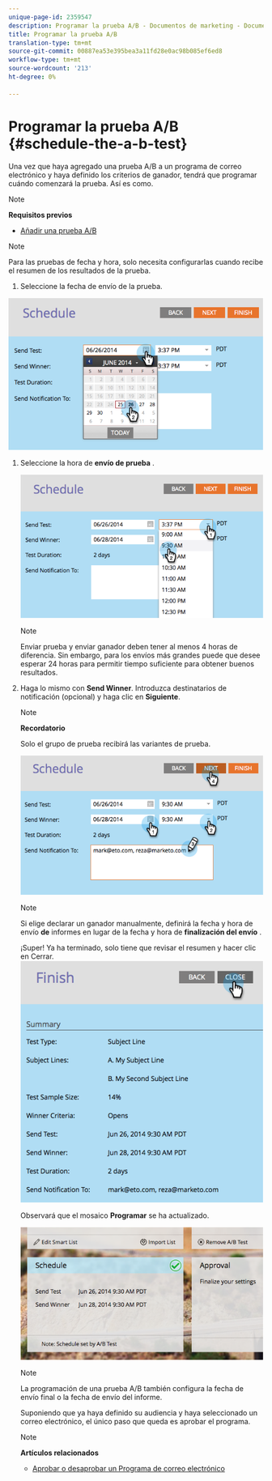 ```yaml
---
unique-page-id: 2359547
description: Programar la prueba A/B - Documentos de marketing - Documentación del producto
title: Programar la prueba A/B
translation-type: tm+mt
source-git-commit: 00887ea53e395bea3a11fd28e0ac98b085ef6ed8
workflow-type: tm+mt
source-wordcount: '213'
ht-degree: 0%

---
```



# Programar la prueba A/B {#schedule-the-a-b-test}

Una vez que haya agregado una prueba A/B a un programa de correo electrónico y haya definido los criterios de ganador, tendrá que programar cuándo comenzará la prueba. Así es como.

>[!NOTE]
>
>**Requisitos previos**
>
>* [Añadir una prueba A/B](add-an-a-b-test.md)

>



>[!NOTE]
>
>Para las pruebas de fecha y hora, solo necesita configurarlas cuando recibe el resumen de los resultados de la prueba.

1. Seleccione la fecha de envío de la prueba.

![](assets/image2014-9-12-15-3a59-3a54.png)

1. Seleccione la hora de **envío de prueba** .

   ![](assets/image2014-9-12-16-3a0-3a2.png)

   >[!NOTE]
   >
   >Enviar prueba y enviar ganador deben tener al menos 4 horas de diferencia. Sin embargo, para los envíos más grandes puede que desee esperar 24 horas para permitir tiempo suficiente para obtener buenos resultados.

1. Haga lo mismo con **Send Winner**. Introduzca destinatarios de notificación (opcional) y haga clic en **Siguiente**.

   >[!NOTE]
   >
   >**Recordatorio**
   >
   >
   >Solo el grupo de prueba recibirá las variantes de prueba.

   ![](assets/image2014-9-12-16-3a0-3a12.png)

   >[!NOTE]
   >
   >Si elige declarar un ganador manualmente, definirá la fecha y hora de envío **de** informes en lugar de la fecha y hora de **finalización del envío** .

   ¡Super! Ya ha terminado, solo tiene que revisar el resumen y hacer clic en Cerrar.
   ![](assets/image2014-9-12-16-3a1-3a23.png)

   Observará que el mosaico **Programar** se ha actualizado.

   ![](assets/image2014-9-12-16-3a1-3a33.png)

   >[!NOTE]
   >
   >La programación de una prueba A/B también configura la fecha de envío final o la fecha de envío del informe.

   Suponiendo que ya haya definido su audiencia y haya seleccionado un correo electrónico, el único paso que queda es aprobar el programa.

   >[!NOTE]
   >
   >**Artículos relacionados**
   >
   >    
   >    
   >    * [Aprobar o desaprobar un Programa de correo electrónico](../../../../../product-docs/email-marketing/email-programs/email-program-actions/approve-unapprove-an-email-program.md)


